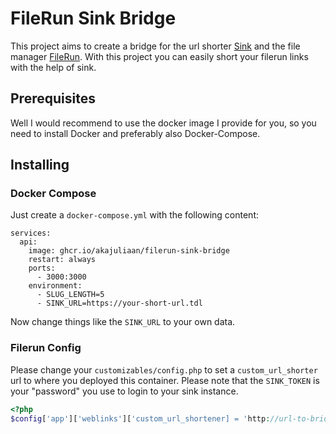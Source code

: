
# FileRun Sink Bridge <a name = "filerun_sink_bridge"></a>

This project aims to create a bridge for the url shorter [Sink](https://sink.cool) and the file manager [FileRun](https://filerun.com/). With this project you can easily short your filerun links with the help of sink.

## Prerequisites

Well I would recommend to use the docker image I provide for you, so you need to install Docker and  preferably also Docker-Compose.


## Installing

### Docker Compose
Just create a `docker-compose.yml` with the following content:


```
services:
  api:
    image: ghcr.io/akajuliaan/filerun-sink-bridge
    restart: always
    ports:
      - 3000:3000
    environment:
      - SLUG_LENGTH=5
      - SINK_URL=https://your-short-url.tdl
```

Now change things like the `SINK_URL` to your own data.

### Filerun Config

Please change your `customizables/config.php` to set a `custom_url_shorter` url to where you deployed this container. Please note that the `SINK_TOKEN` is your "password" you use to login to your sink instance.

```php
<?php
$config['app']['weblinks']['custom_url_shortener] = 'http://url-to-bridge-instance:3000/short?token=YOUR_SINK_TOKEN&url=###'
```
